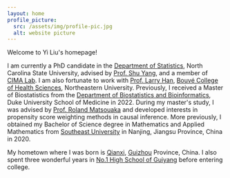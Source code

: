 ```yaml
---
layout: home
profile_picture:
  src: /assets/img/profile-pic.jpg
  alt: website picture
---
```


<p>
	Welcome to Yi Liu's homepage! 
</p>

<p>

I am currently a PhD candidate in the <a href="https://statistics.sciences.ncsu.edu/" target="_blank">Department of Statistics</a>, North Carolina State University, advised by <a href="https://statistics.sciences.ncsu.edu/people/syang24/" target="_blank">Prof. Shu Yang</a>, and a member of <a href="https://shuyang.wordpress.ncsu.edu/cima-lab/" target="_blank">CIMA Lab</a>. I am also fortunate to work with <a href="https://bouve.northeastern.edu/directory/larry-han/" target="_blank">Prof. Larry Han</a>, <a href="https://bouve.northeastern.edu/" target="_blank">Bouvé College of Health Sciences</a>, Northeastern University. Previously, I received a Master of Biostatistics from the <a href="https://biostat.duke.edu/" target="_blank">Department of Biostatistics and Bioinformatics</a>, Duke University School of Medicine in 2022. During my master's study, I was advised by <a href="https://scholars.duke.edu/person/roland.matsouaka" target="_blank">Prof. Roland Matsouaka</a> and developed interests in propensity score weighting methods in causal inference. More previously, I obtained my Bachelor of Science degree in Mathematics and Applied Mathematics from <a href="https://www.seu.edu.cn/" target="_blank">Southeast University</a> in Nanjing, Jiangsu Province, China in 2020.

</p>	
   
<p> 
	My hometown where I was born is <a href="https://en.wikipedia.org/wiki/Qianxi,_Guizhou" target="_blank">Qianxi</a>, <a href="https://en.wikipedia.org/wiki/Guizhou" target="_blank">Guizhou</a> Province, China. I also spent three wonderful years in <a href="https://www.linkedin.com/school/no-1-high-school-of-guiyang/about/" target="_blank">No.1 High School of Guiyang</a> before entering college. 
</p>
